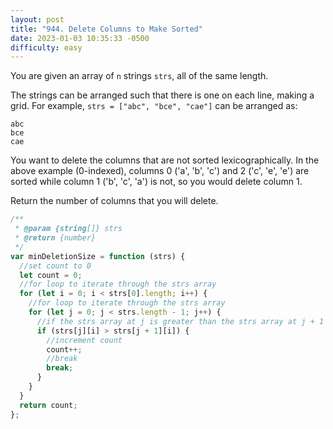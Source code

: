 ```yaml
---
layout: post
title: "944. Delete Columns to Make Sorted"
date: 2023-01-03 10:35:33 -0500
difficulty: easy
---
```


You are given an array of `n` strings `strs`, all of the same length.

The strings can be arranged such that there is one on each line, making a grid. For example, `strs = ["abc", "bce", "cae"]` can be arranged as:

```
abc
bce
cae
```

You want to delete the columns that are not sorted lexicographically. In the above example (0-indexed), columns 0 ('a', 'b', 'c') and 2 ('c', 'e', 'e') are sorted while column 1 ('b', 'c', 'a') is not, so you would delete column 1.

Return the number of columns that you will delete.

```javascript
/**
 * @param {string[]} strs
 * @return {number}
 */
var minDeletionSize = function (strs) {
  //set count to 0
  let count = 0;
  //for loop to iterate through the strs array
  for (let i = 0; i < strs[0].length; i++) {
    //for loop to iterate through the strs array
    for (let j = 0; j < strs.length - 1; j++) {
      //if the strs array at j is greater than the strs array at j + 1
      if (strs[j][i] > strs[j + 1][i]) {
        //increment count
        count++;
        //break
        break;
      }
    }
  }
  return count;
};
```
